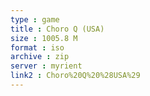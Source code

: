 ```yaml
---
type : game
title : Choro Q (USA)
size : 1005.8 M
format : iso
archive : zip
server : myrient
link2 : Choro%20Q%20%28USA%29
---
```

